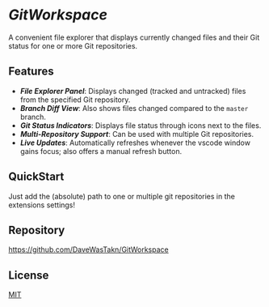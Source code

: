 # _GitWorkspace_

A convenient file explorer that displays currently changed files and their Git status for one or more Git repositories.

## Features
- **_File Explorer Panel_**: Displays changed (tracked and untracked) files from the specified Git repository.
- **_Branch Diff View_**: Also shows files changed compared to the `master` branch.
- **_Git Status Indicators_**: Displays file status through icons next to the files.
- **_Multi-Repository Support_**: Can be used with multiple Git repositories.
- **_Live Updates_**: Automatically refreshes whenever the vscode window gains focus; also offers a manual refresh
  button.

## QuickStart
Just add the (absolute) path to one or multiple git repositories in the extensions settings!

## Repository
https://github.com/DaveWasTakn/GitWorkspace

## License
[MIT](LICENSE.txt)
